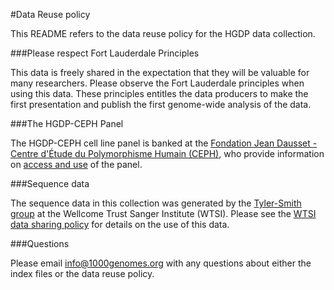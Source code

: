 #Data Reuse policy

This README refers to the data reuse policy for the HGDP data collection.

###Please respect Fort Lauderdale Principles

This data is freely shared in the expectation that they will be valuable for many researchers. Please observe the Fort Lauderdale principles when using this data. These principles entitles the data producers to make the first presentation and publish the first genome-wide analysis of the data. 

###The HGDP-CEPH Panel

The HGDP-CEPH cell line panel is banked at the [Fondation Jean Dausset - Centre d'Étude du Polymorphisme Humain (CEPH)](http://www.cephb.fr/en/hgdp_panel.php), who provide information on [access and use](http://www.cephb.fr/en/hgdp_panel.php#conditionsacces) of the panel.

###Sequence data

The sequence data in this collection was generated by the [Tyler-Smith group](http://www.sanger.ac.uk/science/groups/tyler-smith-group) at the Wellcome Trust Sanger Institute (WTSI). Please see the [WTSI data sharing policy](http://www.sanger.ac.uk/about/who-we-are/policies/open-access-science) for details on the use of this data.


###Questions

Please email info@1000genomes.org with any questions about either the index files or the data reuse policy.
